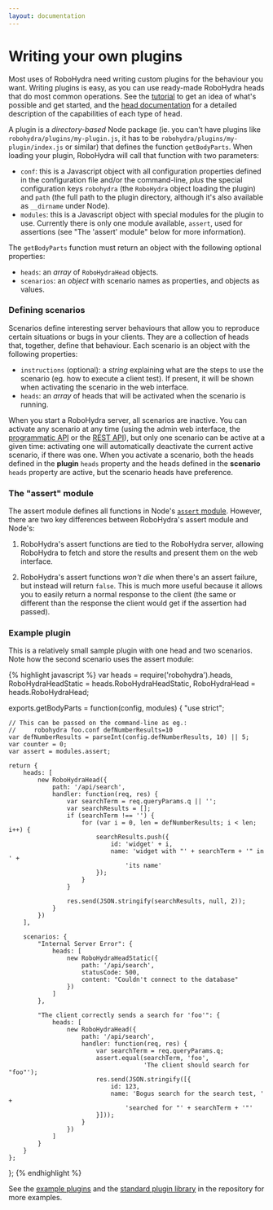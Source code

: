 ```yaml
---
layout: documentation
---
```

Writing your own plugins
========================

Most uses of RoboHydra need writing custom plugins for the behaviour
you want. Writing plugins is easy, as you can use ready-made RoboHydra
heads that do most common operations. See the
[tutorial](/tutorial) to get an idea of what's possible and get
started, and the [head documentation](../heads) for a detailed
description of the capabilities of each type of head.

A plugin is a _directory-based_ Node package (ie. you can't have
plugins like `robohydra/plugins/my-plugin.js`, it has to be
`robohydra/plugins/my-plugin/index.js` or similar) that defines the
function `getBodyParts`. When loading your plugin, RoboHydra will call
that function with two parameters:

* `conf`: this is a Javascript object with all configuration
  properties defined in the configuration file and/or the
  command-line, *plus* the special configuration keys `robohydra` (the
  `RoboHydra` object loading the plugin) and `path` (the full path to
  the plugin directory, although it's also available as `__dirname`
  under Node).
* `modules`: this is a Javascript object with special modules for the
  plugin to use. Currently there is only one module available,
  `assert`, used for assertions (see "The 'assert' module" below for
  more information).

The `getBodyParts` function must return an object with the following
optional properties:

* `heads`: an *array* of `RoboHydraHead` objects.
* `scenarios`: an *object* with scenario names as properties, and
  objects as values.


### Defining scenarios

Scenarios define interesting server behaviours that allow you to
reproduce certain situations or bugs in your clients. They are a
collection of heads that, together, define that behaviour. Each
scenario is an object with the following properties:

* `instructions` (optional): a *string* explaining what are the steps
  to use the scenario (eg. how to execute a client test). If present,
  it will be shown when activating the scenario in the web interface.
* `heads`: an *array* of heads that will be activated when the
  scenario is running.

When you start a RoboHydra server, all scenarios are inactive. You can
activate any scenario at any time (using the admin web interface, the
[programmatic API](../api) or the [REST API](../rest)), but only one
scenario can be active at a given time: activating one will
automatically deactivate the current active scenario, if there was
one. When you activate a scenario, both the heads defined in the
**plugin** `heads` property and the heads defined in the **scenario**
`heads` property are active, but the scenario heads have preference.


### The "assert" module

The assert module defines all functions in Node's [`assert`
module](http://nodejs.org/docs/latest/api/assert.html). However, there
are two key differences between RoboHydra's assert module and Node's:

1. RoboHydra's assert functions are tied to the RoboHydra server,
allowing RoboHydra to fetch and store the results and present them on
the web interface.

2. RoboHydra's assert functions *won't die* when there's an assert
failure, but instead will return `false`. This is much more useful
because it allows you to easily return a normal response to the client
(the same or different than the response the client would get if the
assertion had passed).


### Example plugin

This is a relatively small sample plugin with one head and two
scenarios. Note how the second scenario uses the assert module:

{% highlight javascript %}
var heads               = require('robohydra').heads,
    RoboHydraHeadStatic = heads.RoboHydraHeadStatic,
    RoboHydraHead       = heads.RoboHydraHead;

exports.getBodyParts = function(config, modules) {
    "use strict";

    // This can be passed on the command-line as eg.:
    //     robohydra foo.conf defNumberResults=10
    var defNumberResults = parseInt(config.defNumberResults, 10) || 5;
    var counter = 0;
    var assert = modules.assert;

    return {
        heads: [
            new RoboHydraHead({
                path: '/api/search',
                handler: function(req, res) {
                    var searchTerm = req.queryParams.q || '';
                    var searchResults = [];
                    if (searchTerm !== '') {
                        for (var i = 0, len = defNumberResults; i < len; i++) {
                            searchResults.push({
                                id: 'widget' + i,
                                name: 'widget with "' + searchTerm + '" in ' +
                                    'its name'
                            });
                        }
                    }

                    res.send(JSON.stringify(searchResults, null, 2));
                }
            })
        ],

        scenarios: {
            "Internal Server Error": {
                heads: [
                    new RoboHydraHeadStatic({
                        path: '/api/search',
                        statusCode: 500,
                        content: "Couldn't connect to the database"
                    })
                ]
            },

            "The client correctly sends a search for 'foo'": {
                heads: [
                    new RoboHydraHead({
                        path: '/api/search',
                        handler: function(req, res) {
                            var searchTerm = req.queryParams.q;
                            assert.equal(searchTerm, 'foo',
                                         'The client should search for "foo"');
                            res.send(JSON.stringify([{
                                id: 123,
                                name: 'Bogus search for the search test, ' +
                                    'searched for "' + searchTerm + '"'
                            }]));
                        }
                    })
                ]
            }
        }
    };
};
{% endhighlight %}


See the [example
plugins](https://github.com/robohydra/robohydra/tree/master/examples/plugins)
and the [standard plugin
library](https://github.com/robohydra/robohydra/tree/master/plugins)
in the repository for more examples.
